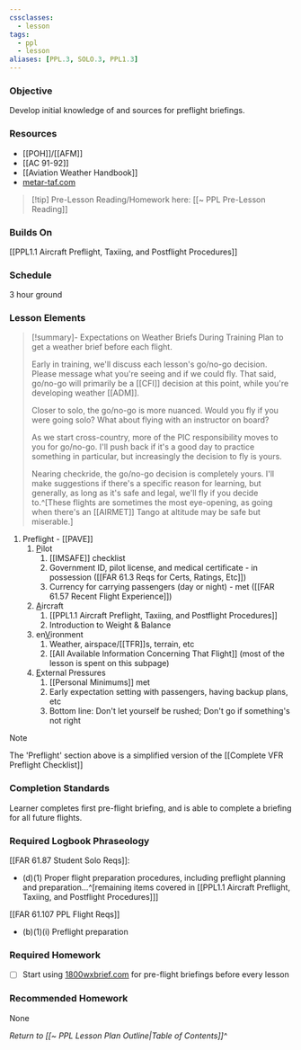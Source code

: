 ```yaml
---
cssclasses:
  - lesson
tags:
  - ppl
  - lesson
aliases: [PPL.3, SOLO.3, PPL1.3]
---
```


### Objective
Develop initial knowledge of and sources for preflight briefings.

### Resources
- [[POH]]/[[AFM]]
- [[AC 91-92]]
- [[Aviation Weather Handbook]]
- [metar-taf.com](https://metar-taf.com/)

> [!tip] Pre-Lesson Reading/Homework here: [[~ PPL Pre-Lesson Reading]]

### Builds On
[[PPL1.1 Aircraft Preflight, Taxiing, and Postflight Procedures]]

### Schedule
3 hour ground

### Lesson Elements
> [!summary]- Expectations on Weather Briefs During Training
> Plan to get a weather brief before each flight.
> 
> Early in training, we'll discuss each lesson's go/no-go decision. Please message what you're seeing and if we could fly. That said, go/no-go will primarily be a [[CFI]] decision at this point, while you're developing weather [[ADM]].
> 
> Closer to solo, the go/no-go is more nuanced. Would you fly if you were going solo? What about flying with an instructor on board?
> 
> As we start cross-country, more of the PIC responsibility moves to you for go/no-go. I'll push back if it's a good day to practice something in particular, but increasingly the decision to fly is yours.
> 
> Nearing checkride, the go/no-go decision is completely yours. I'll make suggestions if there's a specific reason for learning, but generally, as long as it's safe and legal, we'll fly if you decide to.^[These flights are sometimes the most eye-opening, as going when there's an [[AIRMET]] Tango at altitude may be safe but miserable.]

1. Preflight - [[PAVE]]
	1. <u>P</u>ilot
		1. [[IMSAFE]] checklist
		2. Government ID, pilot license, and medical certificate - in possession ([[FAR 61.3 Reqs for Certs, Ratings, Etc]])
		4. Currency for carrying passengers (day or night) - met ([[FAR 61.57 Recent Flight Experience]])
	2. <u>A</u>ircraft
		1. [[PPL1.1 Aircraft Preflight, Taxiing, and Postflight Procedures]]
		2.  Introduction to Weight & Balance
	3. en<u>V</u>ironment
		1. Weather, airspace/[[TFR]]s, terrain, etc
		2. [[All Available Information Concerning That Flight]] (most of the lesson is spent on this subpage)
	4. <u>E</u>xternal Pressures
		1. [[Personal Minimums]] met
		2. Early expectation setting with passengers, having backup plans, etc
		3. Bottom line: Don't let yourself be rushed; Don't go if something's not right

> [!note]
> The 'Preflight' section above is a simplified version of the [[Complete VFR Preflight Checklist]]


### Completion Standards
Learner completes first pre-flight briefing, and is able to complete a briefing for all future flights.

### Required Logbook Phraseology
[[FAR 61.87 Student Solo Reqs]]: 
- (d)(1) Proper flight preparation procedures, including preflight planning and preparation...^[remaining items covered in [[PPL1.1 Aircraft Preflight, Taxiing, and Postflight Procedures]]]

[[FAR 61.107 PPL Flight Reqs]]
- (b)(1)(i) Preflight preparation

### Required Homework
- [ ] Start using [1800wxbrief.com](https://www.1800wxbrief.com) for pre-flight briefings before every lesson

### Recommended Homework
None

*Return to [[~ PPL Lesson Plan Outline|Table of Contents]]^*